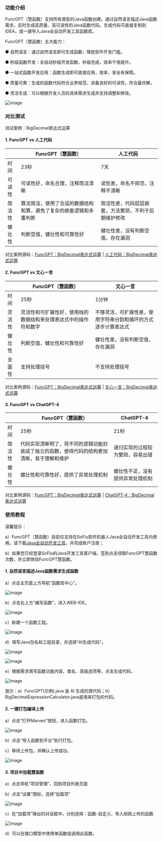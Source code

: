 ### 功能介绍

FuncGPT（慧函数）支持所有类型的Java函数创建。通过自然语言描述Java函数需求，实时生成高质量、高可读性的Java函数代码。生成代码可直接复制到IDEA，或一键导入Java全自动开发工具函数库。

FuncGPT（慧函数）五大能力：

● 自然语言：通过自然语言即可生成函数，降低软件开发门槛。

● 秒级函数开发：全自动秒级开发函数，秒级完成，效率千倍提升。

● 一站式函数开发应用：函数生成即可直接应用，效率、安全有保障。

● 质量可靠：生成的函数代码符合业界规范、具备良好的可读性，符合最优解。

● 灵活生成：可以根据开发人员的具体需求生成并支持调整和修改。

![image](https://github.com/feisuanyz/Java-FuncGPT/assets/79617492/41b74106-e4c1-4f13-b1e9-91c9fc069913)

### 对比测试

测试案例：BigDecimal表达式运算

#### 1. FuncGPT vs 人工代码

|     | FuncGPT（慧函数）                | 人工代码                               |
|-----|-----------------------------|------------------------------------|
| 时间  | 23秒                         | 7天                                 |
| 可读性 | 可读性好，命名合理，注释简洁清晰            | 读性差，命名不规范，注释不清晰                   |
| 简洁性 | 算法简洁，使用了合适的数据结构和算，避免了复杂的嵌套逻辑和多重判断 | 简洁性差，代码层层嵌套，方法繁琐，不利于后期维护修改 |
| 健壮性 | 判断空值，健壮性和可靠性好            | 健壮性差，没有判断空值，存在漏洞                     |

对比案例源码：[FuncGPT：BigDecimal表达式运算](https://github.com/feisuanyz/Java-FuncGPT/blob/main/FuncGPT%EF%BC%88%E6%85%A7%E5%87%BD%E6%95%B0%EF%BC%89%E5%AF%B9%E6%AF%94%E6%A1%88%E4%BE%8B%20/FuncGPT%E4%BB%A3%E7%A0%81%EF%BC%9ABigDecimal%E8%A1%A8%E8%BE%BE%E5%BC%8F%E8%BF%90%E7%AE%97.md) | [人工代码：BigDecimal表达式运算](https://github.com/feisuanyz/Java-FuncGPT/blob/main/FuncGPT%EF%BC%88%E6%85%A7%E5%87%BD%E6%95%B0%EF%BC%89%E5%AF%B9%E6%AF%94%E6%A1%88%E4%BE%8B%20/%E4%BA%BA%E5%B7%A5%E4%BB%A3%E7%A0%81%EF%BC%9ABigDecimal%E8%A1%A8%E8%BE%BE%E5%BC%8F%E8%BF%90%E7%AE%97.md)

#### 2. FuncGPT vs 文心一言

|     | FuncGPT（慧函数）                    | 文心一言                                           |
|-----|---------------------------------|------------------------------------------------|
| 时间  | 25秒                             | 1分钟                                            |
| 灵活性 | 灵活性和可扩展性好，使用栈的数据结构来处理表达式中的操作符和数字 | 不够灵活，可扩展性差，使用字符串分割和循环的方式逐步计算表达式|
| 健壮性 | 判断空值，健壮性和可靠性好                | 健壮性差，没有判断空值，存在漏洞                                 |
| 全面性 | 支持处理括号                         | 不支持处理括号                                         |

对比案例源码：[FuncGPT：BigDecimal表达式运算](https://github.com/feisuanyz/Java-FuncGPT/blob/main/FuncGPT%EF%BC%88%E6%85%A7%E5%87%BD%E6%95%B0%EF%BC%89%E5%AF%B9%E6%AF%94%E6%A1%88%E4%BE%8B%20/FuncGPT%E4%BB%A3%E7%A0%81%EF%BC%9ABigDecimal%E8%A1%A8%E8%BE%BE%E5%BC%8F%E8%BF%90%E7%AE%97.md) | [文心一言：BigDecimal表达式运算](https://github.com/feisuanyz/Java-FuncGPT/blob/main/FuncGPT%EF%BC%88%E6%85%A7%E5%87%BD%E6%95%B0%EF%BC%89%E5%AF%B9%E6%AF%94%E6%A1%88%E4%BE%8B%20/%E6%96%87%E5%BF%83%E4%B8%80%E8%A8%80%E4%BB%A3%E7%A0%81%EF%BC%9ABigDecimal%E8%A1%A8%E8%BE%BE%E5%BC%8F%E8%BF%90%E7%AE%97.md)

#### 3. FuncGPT vs ChatGPT-4

|     | FuncGPT（慧函数）                    | ChatGPT-4                                           |
|-----|---------------------------------|------------------------------------------------|
| 时间  | 25秒                             | 21秒                                            |
| 简洁性 | 代码实现清晰明了，将不同的逻辑功能封装成了独立的函数，使得代码的结构更加清晰，易于理解和维护 | 递归实现的过程较为繁琐，容易出错|
| 健壮性 | 健壮性和可靠性好，提供了异常处理机制    | 健壮性不足，没有提供异常处理机制                                |

对比案例源码：[FuncGPT：BigDecimal表达式运算](https://github.com/feisuanyz/Java-FuncGPT/blob/main/FuncGPT%EF%BC%88%E6%85%A7%E5%87%BD%E6%95%B0%EF%BC%89%E5%AF%B9%E6%AF%94%E6%A1%88%E4%BE%8B%20/FuncGPT%E4%BB%A3%E7%A0%81%EF%BC%9ABigDecimal%E8%A1%A8%E8%BE%BE%E5%BC%8F%E8%BF%90%E7%AE%97.md) | [ChatGPT-4：BigDecimal表达式运算](https://github.com/feisuanyz/Java-FuncGPT/blob/main/FuncGPT%EF%BC%88%E6%85%A7%E5%87%BD%E6%95%B0%EF%BC%89%E5%AF%B9%E6%AF%94%E6%A1%88%E4%BE%8B%20/ChatGPT-4%E4%BB%A3%E7%A0%81%EF%BC%9ABigDecimal%E8%A1%A8%E8%BE%BE%E5%BC%8F%E8%BF%90%E7%AE%97.md)

### 使用教程

温馨提示：

a）FuncGPT（慧函数）目前仅支持在SoFlu软件机器人Java全自动开发工具内使用。请下载[Java全自动开发工具](https://download.feisuanyz.com/release-java/SoFlu_Java_Setup_3.0.65.exe)，并完成账户注册；

b）如果您已经登录SoFlu的Java开发工具客户端，签到点击领取FuncGPT慧函数次数，并立即体验FuncGPT慧函数。

#### 1. 自然语言描述Java函数需求生成函数

a）点击主页面上方导航“函数库中心”。

![image](https://github.com/feisuanyz/Java-FuncGPT/assets/79617492/ccef44de-ccd3-4eae-897c-ffa4f597973d)

b）点击右上方“编写函数”，进入WEB-IDE。

![image](https://github.com/feisuanyz/Java-FuncGPT/assets/79617492/83d9d751-a999-42f4-999d-d17d9747ed59)

c）新建一个函数工程。

![image](https://github.com/feisuanyz/Java-FuncGPT/assets/79617492/71448273-2c4b-42e3-8ccc-08c46a15ce0a)

d）填写Java包名和工程目录，并选择“AI生成代码”。

![image](https://github.com/feisuanyz/Java-FuncGPT/assets/79617492/1499b4f8-aa78-4445-a3a9-4de6edf8d41f)

![image](https://github.com/feisuanyz/Java-FuncGPT/assets/79617492/147009e6-89bb-4ba3-bef8-eb7e9e564db1)

e）根据需求填写函数功能内容、类名、高级选项等，点击生成代码。

![image](https://github.com/feisuanyz/Java-FuncGPT/assets/79617492/589b22c9-3c6f-4453-b9ad-0bc0f0bd6608)

提示：a）FuncGPT(示例).java 是 AI 生成的源代码；b）BigDecimalExpressionCalculator.java是用来打包的代码。

#### 2. 一键打包编译上传

a）点击“打开Marven”按钮，进入函数打包。

![image](https://github.com/feisuanyz/Java-FuncGPT/assets/79617492/269f89c2-c362-4349-b36a-0fa8fa9b6304)

b）点击“导入函数到平台”执行打包。

c）等待上传包，并确认上传成功。

![image](https://github.com/feisuanyz/Java-FuncGPT/assets/79617492/50e66be0-2cbe-4486-afb9-68dde02d12e0)

#### 3. 项目中加载慧函数

a）点击导航“项目管理”，回到项目列表页面

b）点击“设置”图标，选择“加载项”

![image](https://github.com/feisuanyz/Java-FuncGPT/assets/79617492/d2e2e47d-ac8c-4cc8-bed4-4f24ac0f8b58)

c）在“加载项”弹出的对话框中，分别选择：函数-自定义，导入刚刚上传的函数

![image](https://github.com/feisuanyz/Java-FuncGPT/assets/79617492/1ebd1d4d-f2d5-4add-ae6f-57b4d9378376)

d）可以在接口模型中使用单函数组调用此函数。
